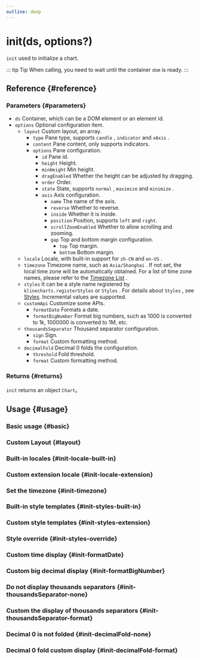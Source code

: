 ```yaml
---
outline: deep
---
```


# init(ds, options?)
`init` used to initialize a chart.

::: tip Tip
When calling, you need to wait until the container `dom` is ready.
:::

## Reference {#reference}
<!-- @include: @/@views/api/references/chart/init.md -->

### Parameters {#parameters}
- `ds` Container, which can be a DOM element or an element id.
- `options` Optional configuration item.
  - `layout` Custom layout, an array.
    - `type` Pane type, supports `candle` , `indicator` and `xAxis` .
    - `content` Pane content, only supports indicators.
    - `options` Pane configuration.
      - `id` Pane id.
      - `height` Height.
      - `minHeight` Min height.
      - `dragEnabled` Whether the height can be adjusted by dragging.
      - `order` Order.
      - `state` State, supports `normal` , `maximize` and `minimize` .
      - `axis` Axis configuration.
        - `name` The name of the axis.
        - `reverse` Whether to reverse.
        - `inside` Whether it is inside.
        - `position` Position, supports `left` and `right`.
        - `scrollZoomEnabled` Whether to allow scrolling and zooming.
        - `gap` Top and bottom margin configuration.
          - `top` Top margin.
          - `bottom` Bottom margin.
  - `locale` Locale, with built-in support for `zh-CN` and `en-US` .
  - `timezone` Timezone name, such as `Asia/Shanghai` . If not set, the local time zone will be automatically obtained. For a list of time zone names, please refer to the [Timezone List](https://en.wikipedia.org/wiki/List_of_tz_database_time_zones#List) .
  - `styles` It can be a style name registered by `klinecharts.registerStyles` or `Styles` . For details about `Styles` , see [Styles](/en-US/guide/styles). Incremental values ​​are supported.
  - `customApi` Customize some APIs.
    - `formatDate` Formats a date.
    - `formatBigNumber` Format big numbers, such as 1000 is converted to 1k, 1000000 is converted to 1M, etc.
  - `thousandsSeparator` Thousand separator configuration.
    - `sign` Sign.
    - `format` Custom formatting method.
  - `decimalFold` Decimal 0 folds the configuration.
    - `threshold` Fold threshold.
    - `format` Custom formatting method.

### Returns {#returns}
`init` returns an object `Chart`。

## Usage {#usage}
<script setup>
import InitBasic from '../../../@views/api/samples/init-basic/index.vue'
import InitLayout from '../../../@views/api/samples/init-layout/index.vue'
import InitLocaleBuiltIn from '../../../@views/api/samples/init-locale-built-in/index.vue'
import InitLocaleExtension from '../../../@views/api/samples/init-locale-extension/index.vue'
import InitTimezone from '../../../@views/api/samples/init-timezone/index.vue'
import InitStylesBuiltIn from '../../../@views/api/samples/init-styles-built-in/index.vue'
import InitStylesExtension from '../../../@views/api/samples/init-styles-extension/index.vue'
import InitStylesOverride from '../../../@views/api/samples/init-styles-override/index.vue'
import InitFormatDate from '../../../@views/api/samples/init-formateDate/index.vue'
import InitFormatBigNumber from '../../../@views/api/samples/init-formatBigNumber/index.vue'
import InitThousandsSeparatorNone from '../../../@views/api/samples/init-thousandsSeparator-none/index.vue'
import InitThousandsSeparatorFormat from '../../../@views/api/samples/init-thousandsSeparator-format/index.vue'
import InitDecimalFoldNone from '../../../@views/api/samples/init-decimalFold-none/index.vue'
import InitDecimalFoldFormat from '../../../@views/api/samples/init-decimalFold-format/index.vue'
</script>

### Basic usage {#basic}
<InitBasic/>

### Custom Layout {#layout}
<InitLayout />

### Built-in locales {#init-locale-built-in}
<InitLocaleBuiltIn />

### Custom extension locale {#init-locale-extension}
<InitLocaleExtension />

### Set the timezone {#init-timezone}
<InitTimezone />

### Built-in style templates {#init-styles-built-in}
<InitStylesBuiltIn />

### Custom style templates {#init-styles-extension}
<InitStylesExtension />

### Style override {#init-styles-override}
<InitStylesOverride />

### Custom time display {#init-formatDate}
<InitFormatDate />

### Custom big decimal display {#init-formatBigNumber}
<InitFormatBigNumber />

### Do not display thousands separators {#init-thousandsSeparator-none}
<InitThousandsSeparatorNone/>

### Custom the display of thousands separators {#init-thousandsSeparator-format}
<InitThousandsSeparatorFormat />

### Decimal 0 is not folded {#init-decimalFold-none}
<InitDecimalFoldNone/>

### Decimal 0 fold custom display {#init-decimalFold-format}
<InitDecimalFoldFormat />

